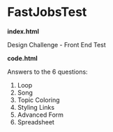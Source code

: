 # FastJobsTest

**index.html**

Design Challenge - Front End Test

**code.html**

Answers to the 6 questions:

1. Loop
2. Song
3. Topic Coloring
4. Styling Links
5. Advanced Form
6. Spreadsheet
